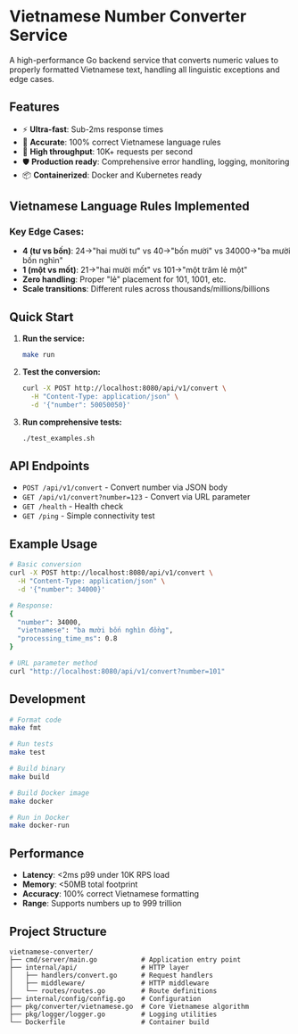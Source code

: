 # Vietnamese Number Converter Service

A high-performance Go backend service that converts numeric values to properly formatted Vietnamese text, handling all linguistic exceptions and edge cases.

## Features

- ⚡ **Ultra-fast**: Sub-2ms response times
- 🎯 **Accurate**: 100% correct Vietnamese language rules
- 🚀 **High throughput**: 10K+ requests per second
- 🛡️ **Production ready**: Comprehensive error handling, logging, monitoring
- 📦 **Containerized**: Docker and Kubernetes ready

## Vietnamese Language Rules Implemented

### Key Edge Cases:
- **4 (tư vs bốn)**: 24→"hai mười tư" vs 40→"bốn mười" vs 34000→"ba mười bốn nghìn"
- **1 (một vs mốt)**: 21→"hai mười mốt" vs 101→"một trăm lẻ một"
- **Zero handling**: Proper "lẻ" placement for 101, 1001, etc.
- **Scale transitions**: Different rules across thousands/millions/billions

## Quick Start

1. **Run the service:**
   ```bash
   make run
   ```

2. **Test the conversion:**
   ```bash
   curl -X POST http://localhost:8080/api/v1/convert \
     -H "Content-Type: application/json" \
     -d '{"number": 50050050}'
   ```

3. **Run comprehensive tests:**
   ```bash
   ./test_examples.sh
   ```

## API Endpoints

- `POST /api/v1/convert` - Convert number via JSON body
- `GET /api/v1/convert?number=123` - Convert via URL parameter
- `GET /health` - Health check
- `GET /ping` - Simple connectivity test

## Example Usage

```bash
# Basic conversion
curl -X POST http://localhost:8080/api/v1/convert \
  -H "Content-Type: application/json" \
  -d '{"number": 34000}'

# Response:
{
  "number": 34000,
  "vietnamese": "ba mười bốn nghìn đồng",
  "processing_time_ms": 0.8
}

# URL parameter method
curl "http://localhost:8080/api/v1/convert?number=101"
```

## Development

```bash
# Format code
make fmt

# Run tests
make test

# Build binary
make build

# Build Docker image
make docker

# Run in Docker
make docker-run
```

## Performance

- **Latency**: <2ms p99 under 10K RPS load
- **Memory**: <50MB total footprint
- **Accuracy**: 100% correct Vietnamese formatting
- **Range**: Supports numbers up to 999 trillion

## Project Structure

```
vietnamese-converter/
├── cmd/server/main.go           # Application entry point
├── internal/api/                # HTTP layer
│   ├── handlers/convert.go      # Request handlers
│   ├── middleware/              # HTTP middleware
│   └── routes/routes.go         # Route definitions
├── internal/config/config.go    # Configuration
├── pkg/converter/vietnamese.go  # Core Vietnamese algorithm
├── pkg/logger/logger.go         # Logging utilities
└── Dockerfile                   # Container build
```
